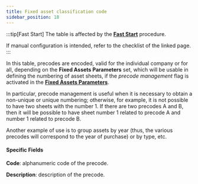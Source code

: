 ```yaml
---
title: Fixed asset classification code
sidebar_position: 18
---
```

:::tip[Fast Start]
The table is affected by the [**Fast Start**](/docs/guide/fast-start) procedure.

If manual configuration is intended, refer to the checklist of the linked page.
:::

In this table, precodes are encoded, valid for the individual company or for all, depending on the **Fixed Assets Parameters** set, which will be usable in defining the numbering of asset sheets, if the *precode management* flag is activated in the [**Fixed Assets Parameters**](/docs/configurations/parameters/finance/fixed-assets-parameters).

In particular, precode management is useful when it is necessary to obtain a non-unique or unique numbering; otherwise, for example, it is not possible to have two sheets with the number 1. If there are two precodes A and B, then it will be possible to have sheet number 1 related to precode A and number 1 related to precode B.

Another example of use is to group assets by year (thus, the various precodes will correspond to the year of purchase) or by type, etc.


#### Specific Fields

**Code**: alphanumeric code of the precode.

**Description**: description of the precode.
